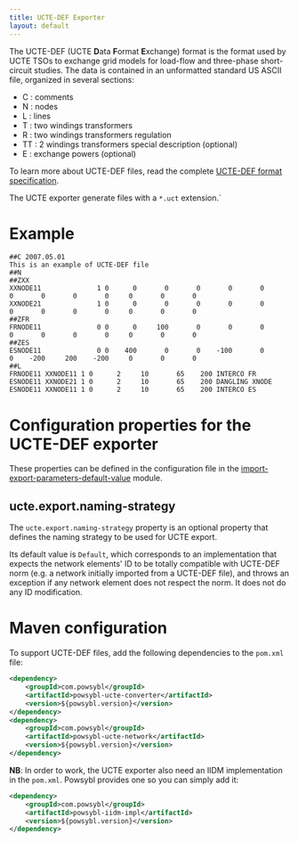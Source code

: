 ```yaml
---
title: UCTE-DEF Exporter
layout: default
---
```


The UCTE-DEF (UCTE **D**ata **F**ormat **E**xchange) format is the format used by UCTE TSOs to exchange grid models for
load-flow and three-phase short-circuit studies. The data is contained in an unformatted standard US ASCII file, organized in
several sections:
- C : comments
- N : nodes
- L : lines
- T : two windings transformers
- R : two windings transformers regulation
- TT : 2 windings transformers special description (optional)
- E : exchange powers (optional)

To learn more about UCTE-DEF files, read the complete [UCTE-DEF format specification](https://cimug.ucaiug.org/Groups/Model%20Exchange/UCTE-format.pdf).

The UCTE exporter generate files with a `*.uct` extension.`

# Example
```
##C 2007.05.01
This is an example of UCTE-DEF file
##N
##ZXX
XXNODE11              1 0      0       0       0       0       0       0       0       0       0     0       0       0
XXNODE21              1 0      0       0       0       0       0       0       0       0       0     0       0       0
##ZFR
FRNODE11              0 0      0     100       0       0       0       0       0       0       0     0       0       0
##ZES
ESNODE11              0 0    400       0       0    -100       0       0    -200     200    -200     0       0       0
##L
FRNODE11 XXNODE11 1 0      2     10       65    200 INTERCO FR
ESNODE11 XXNODE21 1 0      2     10       65    200 DANGLING XNODE
ESNODE11 XXNODE11 1 0      2     10       65    200 INTERCO ES
```

# Configuration properties for the UCTE-DEF exporter

These properties can be defined in the configuration file in the [import-export-parameters-default-value](../../../pages/documentation/user/configuration/import-export-parameters-default-value.md)
module.

## ucte.export.naming-strategy
The `ucte.export.naming-strategy` property is an optional property that defines the naming strategy to be used for UCTE export.

Its default value is `Default`, which corresponds to an implementation that expects the network elements' ID to be totally compatible with UCTE-DEF
norm (e.g. a network initially imported from a UCTE-DEF file), and throws an exception if any network element does not respect the norm.
It does not do any ID modification.

# Maven configuration
To support UCTE-DEF files, add the following dependencies to the `pom.xml` file:
```xml
<dependency>
    <groupId>com.powsybl</groupId>
    <artifactId>powsybl-ucte-converter</artifactId>
    <version>${powsybl.version}</version>
</dependency>
<dependency>
    <groupId>com.powsybl</groupId>
    <artifactId>powsybl-ucte-network</artifactId>
    <version>${powsybl.version}</version>
</dependency>
```
**NB**: In order to work, the UCTE exporter also need an IIDM implementation in the `pom.xml`. Powsybl
provides one so you can simply add it:
```xml
<dependency>
    <groupId>com.powsybl</groupId>
    <artifactId>powsybl-iidm-impl</artifactId>
    <version>${powsybl.version}</version>
</dependency>
```
